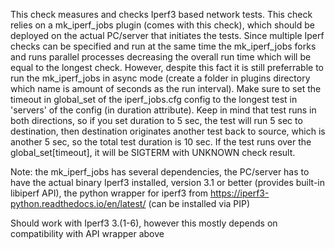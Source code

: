 This check measures and checks Iperf3 based network tests. This check relies on a mk_iperf_jobs plugin (comes with this check),
 which should be deployed on the actual PC/server that initiates the tests. Since multiple Iperf checks can be specified and run at the same time
 the mk_iperf_jobs forks and runs parallel processes decreasing the overall run time which will be equal to the longest check. However, despite this fact it is still
 preferrable to run the mk_iperf_jobs in async mode (create a folder in plugins directory which name is amount of seconds as the run interval).
 Make sure to set the timeout in global_set of the iperf_jobs.cfg config to the longest test in 'servers' of the config (in duration attribute). Keep in mind that test 
 runs in both directions, so if you set duration to 5 sec, the test will run 5 sec to destination, then destination originates another test back to source, which is
 another 5 sec, so the total test duration is 10 sec. If the test runs over the global_set[timeout], it will be SIGTERM with UNKNOWN check result. 

 Note: the mk_iperf_jobs has several dependencies, the PC/server has to have the actual binary Iperf3 installed, version 3.1 or better (provides built-in libiperf API),
 the python wrapper for iperf3 from https://iperf3-python.readthedocs.io/en/latest/ (can be installed via PIP)
 
 Should work with Iperf3 3.(1-6), however this mostly depends on compatibility with API wrapper above